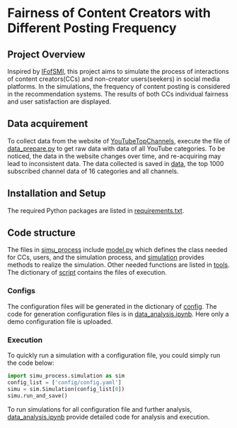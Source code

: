
# Fairness of Content Creators with Different Posting Frequency

## Project Overview
Inspired by [IFofSMI](https://github.com/StefaniaI/ABM-IFforSMI), this project aims to simulate the process of interactions of content creators(CCs) and non-creator users(seekers) in social media platforms. In the simulations, the frequency of content posting is considered in the recommendation systems. The results of both CCs individual fairness and user satisfaction are displayed.

## Data acquirement

To collect data from the website of [YouTubeTopChannels](https://us.youtubers.me/global), execute the file of [data_prepare.py](script/data_prepare.py) to get raw data with data of all YouTube categories.
To be noticed, the data in the website changes over time, and re-acquiring may lead to inconsistent data.
The data collected is saved in [data](data), the top 1000 subscribed channel data of 16 categories and all channels.
## Installation and Setup
The required Python packages are listed in [requirements.txt](requirements.txt).

## Code structure
The files in [simu_process](simu_process) include [model.py](simu_process/model.py) which defines the class needed for CCs, users, and the simulation process, and [simulation](simu_process/simulation.py) provides methods to realize the simulation. Other needed functions are listed in [tools](tools). The dictionary of [script](script) contains the files of execution.
### Configs
The configuration files will be generated in the dictionary of [config](config). The code for generation configuration files is in [data_analysis.ipynb](script/data_analysis.ipynb). Here only a demo configuration file is uploaded.
### Execution
To quickly run a simulation with a configuration file, you could simply run the code below:
```python
import simu_process.simulation as sim
config_list = ['config/config.yaml']
simu = sim.Simulation(config_list[0])
simu.run_and_save()
```
To run simulations for all configuration file and further analysis, [data_analysis.ipynb](script/data_analysis.ipynb) provide detailed code for analysis and execution.

